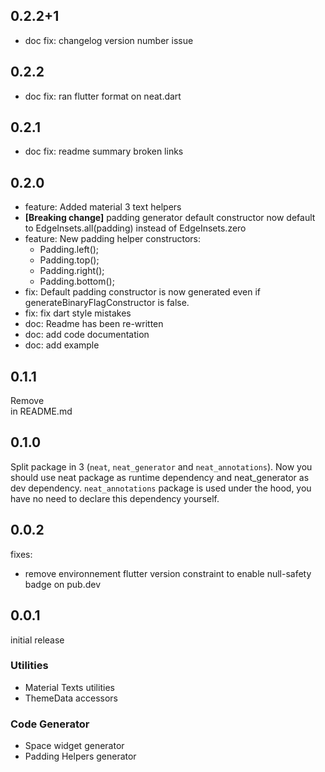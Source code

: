 ## 0.2.2+1
* doc fix: changelog version number issue

## 0.2.2
* doc fix: ran flutter format on neat.dart

## 0.2.1
* doc fix: readme summary broken links

## 0.2.0
* feature: Added material 3 text helpers
* **[Breaking change]** padding generator default constructor now default to EdgeInsets.all(padding) instead of EdgeInsets.zero
* feature: New padding helper constructors:
  * Padding.left();
  * Padding.top();
  * Padding.right();
  * Padding.bottom();
* fix: Default padding constructor is now generated even if generateBinaryFlagConstructor is false.
* fix: fix dart style mistakes
* doc: Readme has been re-written
* doc: add code documentation
* doc: add example

## 0.1.1
Remove <br/> in README.md

## 0.1.0
Split package in 3 (`neat`, `neat_generator` and `neat_annotations`).
Now you should use neat package as runtime dependency and neat_generator as dev dependency.
`neat_annotations` package is used under the hood, you have no need to declare this dependency yourself.

## 0.0.2
fixes:
- remove environnement flutter version constraint to enable null-safety badge on pub.dev 

## 0.0.1
initial release

### Utilities
* Material Texts utilities
* ThemeData accessors

### Code Generator
* Space widget generator
* Padding Helpers generator
